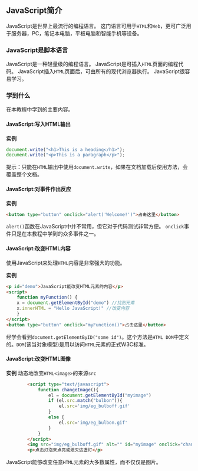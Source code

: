 ## JavaScript简介

JavaScript是世界上最流行的编程语言。
这门语言可用于`HTML`和`Web`，更可广泛用于服务器，PC，笔记本电脑，平板电脑和智能手机等设备。


### JavaScript是脚本语言

JavaScript是一种轻量级的编程语言。
JavaScript是可插入`HTML`页面的编程代码。
JavaScript插入`HTML`页面后，可由所有的现代浏览器执行。
JavaScript很容易学习。

### 学到什么

在本教程中学到的主要内容。

#### JavaScript:写入HTML输出 

**实例**
```javascript
document.write("<h1>This is a heading</h1>");
document.write("<p>This is a paragraph</p>");
```
提示：只能在`HTML`输出中使用`document.write`，如果在文档加载后使用方法，会覆盖整个文档。

#### JavaScript:对事件作出反应

**实例**
```html
<button type="button" onclick="alert('Welcome!')">占击这里</button>
```
`alert()`函数在JavaScript中并不常用，但它对于代码测试非常方便。
`onclick`事件只是在本教程中学到的众多事件之一。

#### JavaScript:改变HTML内容

使用JavaScript来处理`HTML`内容是非常强大的功能。

**实例**
```html
<p id="demo">JavaScript能改变HTML元素的内容</p>
<script>
    function myFunction() {
    x = document.getElementById("demo") //找到元素
    x.innerHTML = "Hello JavaScript!" //改变内容 
    }
</script>
<button type="button" onclick="myFunction()">占击这里</button>
```
经学会看到`document.getElementByID("some id")`。这个方法是`HTML DOM`中定义的。`DOM`(该当对象模型)是用以访问`HTML`元素的正式W3C标准。

#### JavaScript:改变HTML图像

**实例**
动态地改变`HTML<image>`的来源`src`
```html
		<script type="text/javascript">
			function changeImage(){
				el = document.getElementById("myimage")
				if (el.src.match("bulbon")){
					el.src='img/eg_bulboff.gif'
				}
				else {
					el.src='img/eg_bulbon.gif'
				}
			}
		</script>	
		<img src="img/eg_bulboff.gif" alt="" id="myimage" onclick="changeImage()"/>
		<p>点击灯泡来点亮或熄灭这盏灯</p>
```
JavaScript能够改变任意`HTML`元素的大多数属性，而不仅仅是图片。

